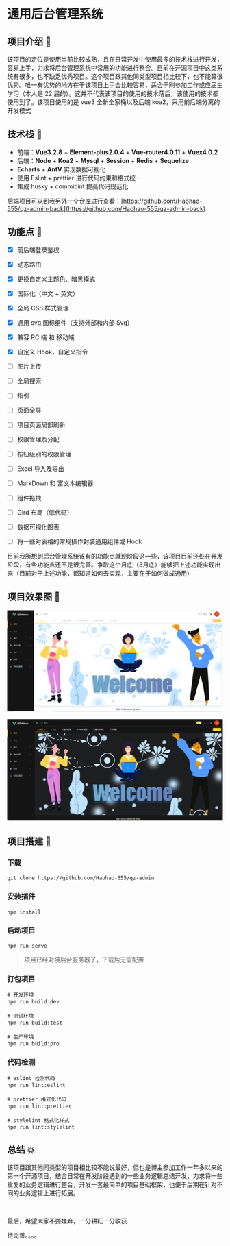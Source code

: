 # 通用后台管理系统

## 项目介绍 **📖**

该项目的定位是使用当前比较成熟，且在日常开发中使用最多的技术栈进行开发，容易上手，力求将后台管理系统中常用的功能进行整合。目前在开源项目中这类系统有很多，也不缺乏优秀项目。这个项目跟其他同类型项目相比较下，也不能算很优秀。唯一有优势的地方在于该项目上手会比较容易，适合于刚参加工作或应届生学习（本人是 22 届的）。这并不代表该项目的使用的技术落后，该使用的技术都使用到了。该项目使用的是 vue3 全新全家桶以及后端 koa2，采用前后端分离的开发模式

## 技术栈 🧱

* 前端：**Vue3.2.8** + **Element-plus2.0.4** + **Vue-router4.0.11** + **Vuex4.0.2**
* 后端：**Node** + **Koa2** + **Mysql** + **Session** + **Redis** + **Sequelize**
* **Echarts** + **AntV** 实现数据可视化
* 使用 Eslint + prettier 进行代码约束和格式统一
* 集成 husky + commitlint 提高代码规范化

后端项目可以到我另外一个仓库进行查看：[https://github.com/Haohao-555/qz-admin-back](https://github.com/Haohao-555/qz-admin-back)

## 功能点 **🔨**

 - [x] 前后端登录鉴权

 - [x] 动态路由

 - [x] 更换自定义主题色、暗黑模式

 - [x] 国际化（中文 + 英文）

 - [x] 全局 CSS 样式管理

 - [x] 通用 svg 图标组件（支持外部和内部 Svg） 

 - [x] 兼容 PC 端 和 移动端

 - [x] 自定义 Hook，自定义指令

 - [ ] 图片上传

 - [ ] 全局搜索

 - [ ] 指引

 - [ ] 页面全屏

 - [ ] 项目页面局部刷新

 - [ ] 权限管理及分配

 - [ ] 按钮级别的权限管理

 - [ ] Excel 导入及导出

 - [ ] MarkDown 和 富文本编辑器

 - [ ] 组件拖拽

 - [ ] Gird 布局（低代码）

 - [ ] 数据可视化图表

 - [ ] 将一些对表格的常规操作封装通用组件或 Hook

目前我所想到后台管理系统该有的功能点就现阶段这一些，该项目目前还处在开发阶段，有些功能点还不是很完善。争取这个月底（3月底）能够把上述功能实现出来（目前对于上述功能，都知道如何去实现，主要在于如何做成通用）

## 项目效果图 🎉

![](README/1.png)

![](README/2.png)

## 项目搭建  **📔**

### 下载

```text
git clone https://github.com/Haohao-555/qz-admin
```

### 安装插件

```text
npm install
```

### 启动项目

```text
npm run serve
```

> 项目已经对接后台服务器了，下载后无需配置

### 打包项目

```text
# 开发环境
npm run build:dev

# 测试环境
npm run build:test

# 生产环境
npm run build:pro
```

### 代码检测

```text
# eslint 检测代码
npm run lint:eslint

# prettier 格式化代码
npm run lint:prettier

# stylelint 格式化样式
npm run lint:stylelint
```

## 总结 💥

该项目跟其他同类型的项目相比较不能说最好，但也是博主参加工作一年多以来的第一个开源项目，结合日常在开发阶段遇到的一些业务逻辑总结开发，力求将一些重复的业务逻辑进行整合，开发一套最简单的项目基础框架，也便于后期在针对不同的业务逻辑上进行拓展。

<br/>

最后，希望大家不要嫌弃，一分耕耘一分收获

待完善。。。。
